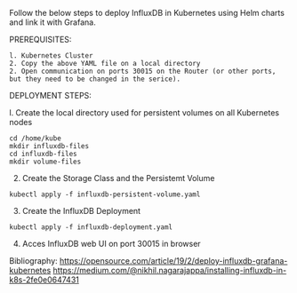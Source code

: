 Follow the below steps to deploy InfluxDB in Kubernetes using Helm charts and link it with Grafana.

PREREQUISITES:

    l. Kubernetes Cluster
    2. Copy the above YAML file on a local directory
    2. Open communication on ports 30015 on the Router (or other ports, but they need to be changed in the serice).

DEPLOYMENT STEPS:

  l. Create the local directory used for persistent volumes on all Kubernetes nodes

    cd /home/kube
    mkdir influxdb-files
    cd influxdb-files
    mkdir volume-files
    
  2. Create the Storage Class and the Persistemt Volume
     
    kubectl apply -f influxdb-persistent-volume.yaml
   
  3. Create the InfluxDB Deployment

    kubectl apply -f influxdb-deployment.yaml

  4. Acces InfluxDB web UI on port 30015 in browser

Bibliography:
https://opensource.com/article/19/2/deploy-influxdb-grafana-kubernetes
https://medium.com/@nikhil.nagarajappa/installing-influxdb-in-k8s-2fe0e0647431
